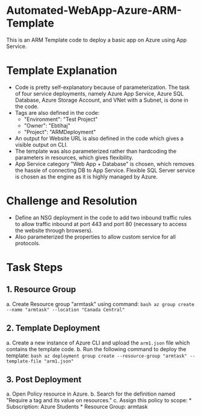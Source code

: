# Automated-WebApp-Azure-ARM-Template
This is an ARM Template code to deploy a basic app on Azure using App Service.

# Template Explanation
* Code is pretty self-explanatory because of parameterization. The task of four service deployments, namely Azure App Service, Azure SQL Database, Azure Storage Account, and VNet with a Subnet, is done in the code.
* Tags are also defined in the code:
    * "Environment": "Test Project"
    * "Owner": "Ebtihaj"
    * "Project": "ARMDeployment"
* An output for Website URL is also defined in the code which gives a visible output on CLI.
* The template was also parameterized rather than hardcoding the parameters in resources, which gives flexibility.
* App Service category "Web App + Database" is chosen, which removes the hassle of connecting DB to App Service. Flexible SQL Server service is chosen as the engine as it is highly managed by Azure.

# Challenge and Resolution
* Define an NSG deployment in the code to add two inbound traffic rules to allow traffic inbound at port 443 and port 80 (necessary to access the website through browsers).
* Also parameterized the properties to allow custom service for all protocols.

# Task Steps
## 1. Resource Group
   a. Create Resource group "armtask" using command:
      ```bash
      az group create --name "armtask" --location "Canada Central"
      ```
## 2. Template Deployment
   a. Create a new instance of Azure CLI and upload the `arm1.json` file which contains the template code.
   b. Run the following command to deploy the template:
      ```bash
      az deployment group create --resource-group "armtask" --template-file "arm1.json"
      ```
## 3. Post Deployment
   a. Open Policy resource in Azure.
   b. Search for the definition named "Require a tag and its value on resources."
   c. Assign this policy to scope:
      * Subscription: Azure Students
      * Resource Group: armtask
